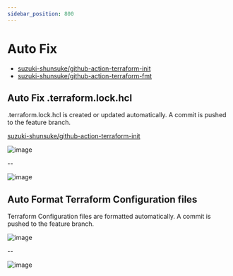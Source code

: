 ```yaml
---
sidebar_position: 800
---
```


# Auto Fix

- [suzuki-shunsuke/github-action-terraform-init](https://github.com/suzuki-shunsuke/github-action-terraform-init)
- [suzuki-shunsuke/github-action-terraform-fmt](https://github.com/suzuki-shunsuke/github-action-terraform-fmt)

## Auto Fix .terraform.lock.hcl

.terraform.lock.hcl is created or updated automatically.
A commit is pushed to the feature branch.

[suzuki-shunsuke/github-action-terraform-init](https://github.com/suzuki-shunsuke/github-action-terraform-init)

![image](https://user-images.githubusercontent.com/13323303/155866735-85f964d8-7bb7-411c-9b20-5f7abcea3e1a.png)

--

![image](https://user-images.githubusercontent.com/13323303/155866753-32012a3b-02fe-4f58-935e-178283ae2c77.png)

## Auto Format Terraform Configuration files

Terraform Configuration files are formatted automatically.
A commit is pushed to the feature branch.

![image](https://user-images.githubusercontent.com/13323303/155866979-52dd2e6f-9885-4af1-bac0-abd1280fdea5.png)

--

![image](https://user-images.githubusercontent.com/13323303/155866989-8cbcd50e-4764-4f47-a50f-102d04a04f89.png)
